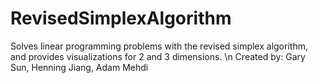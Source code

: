 # RevisedSimplexAlgorithm
Solves linear programming problems with the revised simplex algorithm, and provides visualizations for 2 and 3 dimensions.
\n
Created by: Gary Sun, Henning Jiang, Adam Mehdi
